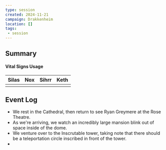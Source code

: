 ```yaml
---
type: session
created: 2024-11-21
campaign: Drakkenheim
location: []
tags:
 - session
---
```



## Summary

####  Vital Signs Usage

| Silas | Nox | Sihrr | Keth |
| ----- | --- | ----- | ---- |
|       |     |       |      |

## Event Log

- We rest in the Cathedral, then return to see Ryan Greymere at the Rose Theatre.
- As we're arriving, we watch an incredibly large mansion blink out of space inside of the dome.
- We venture over to the Inscrutable tower, taking note that there should be a teleportation circle inscribed in front of the tower.
- 



